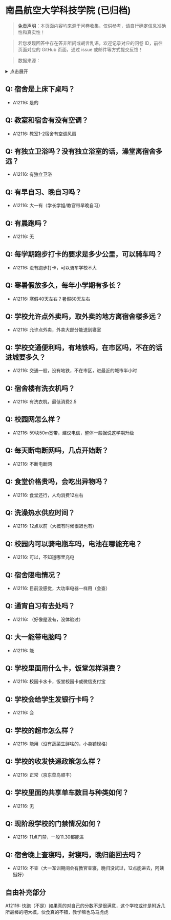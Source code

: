 # 南昌航空大学科技学院 (已归档)

> [免责声明](https://colleges.chat/#_3)：本页面内容均来源于问卷收集，仅供参考，请自行确定信息准确性和真实性！

> 若您发现回答中存在答非所问或胡言乱语，欢迎记录对应的问卷 ID，前往页面对应的 GitHub 页面，通过 issue 或邮件等方式提交反馈！

> 数据来源：

<details><summary>点击展开</summary>
<ul>
<li>A12116: 匿名 (2022 年 06 月)</li>
</ul>
</details>

## Q: 宿舍是上床下桌吗？

- A12116: 是的

## Q: 教室和宿舍有没有空调？

- A12116: 教室1-2宿舍有空调风扇

## Q: 有独立卫浴吗？没有独立浴室的话，澡堂离宿舍多远？

- A12116: 有独立卫浴

## Q: 有早自习、晚自习吗？

- A12116: 大一有（学长学姐/教官带早晚自习）

## Q: 有晨跑吗？

- A12116: 无

## Q: 每学期跑步打卡的要求是多少公里，可以骑车吗？

- A12116: 没有跑步打卡，可以骑车学校不大

## Q: 寒暑假放多久，每年小学期有多长？

- A12116: 寒假40天左右？暑假80天左右

## Q: 学校允许点外卖吗，取外卖的地方离宿舍楼多远？

- A12116: 允许点外卖，外卖大部分能送到寝室

## Q: 学校交通便利吗，有地铁吗，在市区吗，不在的话进城要多久？

- A12116: 交通一般，没有地铁，不在市区，进最近的城市半小时

## Q: 宿舍楼有洗衣机吗？

- A12116: 有洗衣机，最低消费2.5

## Q: 校园网怎么样？

- A12116: 59块50m宽带，建议电信，整体一般据说这学期升级

## Q: 每天断电断网吗，几点开始断？

- A12116: 不断电断网

## Q: 食堂价格贵吗，会吃出异物吗？

- A12116: 食堂还行，人均消费12左右

## Q: 洗澡热水供应时间？

- A12116: 12点以前（大概有时候很迟也有）

## Q: 校园内可以骑电瓶车吗，电池在哪能充电？

- A12116: 可以，不知道哪里充电

## Q: 宿舍限电情况？

- A12116: 目前没感觉，大功率电器一样用（会查）

## Q: 通宵自习有去处吗？

- A12116: （好像是没有，没体验过）

## Q: 大一能带电脑吗？

- A12116: 能

## Q: 学校里面用什么卡，饭堂怎样消费？

- A12116: 校园卡水卡，饭堂校园卡或微信支付宝

## Q: 学校会给学生发银行卡吗？

- A12116: 会

## Q: 学校的超市怎么样？

- A12116: 能用（没有蔬菜生鲜啥的，小卖铺规格）

## Q: 学校的收发快递政策怎么样？

- A12116: 正常（京东菜鸟顺丰）

## Q: 学校里面的共享单车数目与种类如何？

- A12116: 无

## Q: 现阶段学校的门禁情况如何？

- A12116: 11点门禁，一般11.30都能进

## Q: 宿舍晚上查寝吗，封寝吗，晚归能回去吗？

- A12116: 不查（大一军训期间会有教官查寝，晚归没试过，12点能进去，阿姨挺好）

## 自由补充部分

A12116: 快跑（不是）如果真的对自己的分数不是很满意，这个学校或许是附近几所最棒的吧大概，伙食真的不错，教学嘛也马马虎虎